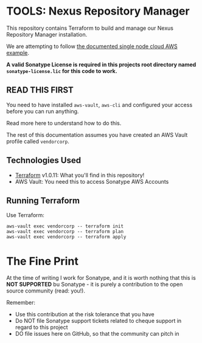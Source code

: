 # TOOLS: Nexus Repository Manager

This repository contains Terraform to build and manage our Nexus Repository Manager installation.

We are attempting to follow [the documented single node cloud AWS example](https://help.sonatype.com/repomanager3/planning-your-implementation/resiliency-and-high-availability/single-node-cloud-resilient-deployment-example-using-aws).

**A valid Sonatype License is required in this projects root directory named `sonatype-license.lic` for this code to work.**

## READ THIS FIRST

You need to have installed `aws-vault`, `aws-cli` and configured your access before you can run anything.

Read more here to understand how to do this.

The rest of this documentation assumes you have created an AWS Vault profile called `vendorcorp`.

## Technologies Used

- [Terraform](https://www.terraform.io/downloads.html) v1.0.11: What you'll find in this repository!
- AWS Vault: You need this to access Sonatype AWS Accounts

## Running Terraform

Use Terraform:
```
aws-vault exec vendorcorp -- terraform init
aws-vault exec vendorcorp -- terraform plan
aws-vault exec vendorcorp -- terraform apply
```

# The Fine Print

At the time of writing I work for Sonatype, and it is worth nothing that this is **NOT SUPPORTED** bu Sonatype - it is purely a contribution to the open source community (read: you!).

Remember:
- Use this contribution at the risk tolerance that you have
- Do NOT file Sonatype support tickets related to cheque support in regard to this project
- DO file issues here on GitHub, so that the community can pitch in